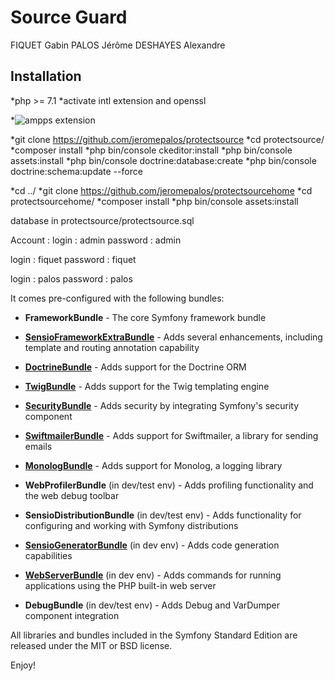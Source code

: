 Source Guard
========================

FIQUET Gabin
PALOS Jérôme
DESHAYES Alexandre


Installation
--------------

*php >= 7.1
*activate intl extension and openssl

*![ampps extension](https://raw.githubusercontent.com/jeromepalos/ProtectSource/doc/ampps.png)


*git clone https://github.com/jeromepalos/protectsource
*cd protectsource/
*composer install
*php bin/console ckeditor:install
*php bin/console assets:install
*php bin/console doctrine:database:create
*php bin/console doctrine:schema:update --force


*cd ../
*git clone https://github.com/jeromepalos/protectsourcehome
*cd protectsourcehome/
*composer install
*php bin/console assets:install




database in protectsource/protectsource.sql


Account :
 login : admin
 password : admin
 
  login : fiquet
 password : fiquet

  login : palos
 password : palos




It comes pre-configured with the following bundles:

  * **FrameworkBundle** - The core Symfony framework bundle

  * [**SensioFrameworkExtraBundle**][6] - Adds several enhancements, including
    template and routing annotation capability

  * [**DoctrineBundle**][7] - Adds support for the Doctrine ORM

  * [**TwigBundle**][8] - Adds support for the Twig templating engine

  * [**SecurityBundle**][9] - Adds security by integrating Symfony's security
    component

  * [**SwiftmailerBundle**][10] - Adds support for Swiftmailer, a library for
    sending emails

  * [**MonologBundle**][11] - Adds support for Monolog, a logging library

  * **WebProfilerBundle** (in dev/test env) - Adds profiling functionality and
    the web debug toolbar

  * **SensioDistributionBundle** (in dev/test env) - Adds functionality for
    configuring and working with Symfony distributions

  * [**SensioGeneratorBundle**][13] (in dev env) - Adds code generation
    capabilities

  * [**WebServerBundle**][14] (in dev env) - Adds commands for running applications
    using the PHP built-in web server

  * **DebugBundle** (in dev/test env) - Adds Debug and VarDumper component
    integration

All libraries and bundles included in the Symfony Standard Edition are
released under the MIT or BSD license.

Enjoy!

[1]:  https://symfony.com/doc/3.4/setup.html
[6]:  https://symfony.com/doc/current/bundles/SensioFrameworkExtraBundle/index.html
[7]:  https://symfony.com/doc/3.4/doctrine.html
[8]:  https://symfony.com/doc/3.4/templating.html
[9]:  https://symfony.com/doc/3.4/security.html
[10]: https://symfony.com/doc/3.4/email.html
[11]: https://symfony.com/doc/3.4/logging.html
[13]: https://symfony.com/doc/current/bundles/SensioGeneratorBundle/index.html
[14]: https://symfony.com/doc/current/setup/built_in_web_server.html
[15]: https://symfony.com/doc/current/setup.html
